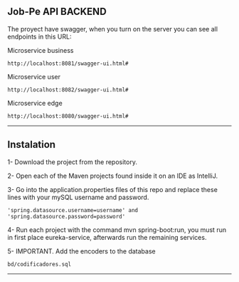 
## Job-Pe API BACKEND

The proyect have swagger, when you turn on the server you can see all endpoints in this URL:

Microservice business
```
http://localhost:8081/swagger-ui.html#
```
Microservice user
```
http://localhost:8082/swagger-ui.html#
```
Microservice edge
```
http://localhost:8080/swagger-ui.html#
```
---

## Instalation

1- Download the project from the repository.

2- Open each of the Maven projects found inside it on an IDE as IntelliJ.

3- Go into the application.properties files of this repo and replace these lines with your mySQL username and password.
```
'spring.datasource.username=username' and 'spring.datasource.password=password'
```
4- Run each project with the command mvn spring-boot:run, you must run in first place eureka-service, afterwards run the remaining services.

5- IMPORTANT. Add the encoders to the database
```
bd/codificadores.sql
```
---

